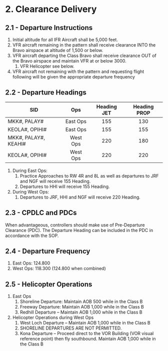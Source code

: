 # 2. Clearance Delivery

## 2.1 - Departure Instructions

1. Initial altitude for all IFR Aircraft shall be 5,000 feet.
2. VFR aircraft remaining in the pattern shall receive clearance INTO the Bravo airspace at altitude of 1,500 or below.
3. VFR aircraft departing the Class Bravo shall receive clearance OUT of the Bravo airspace and maintain VFR at or below 3000.
   1. VFR Helicopter see below.
4. VFR aircraft not remaining with the pattern and requesting flight following will be given the appropriate departure frequency

## 2.2 - Departure Headings

| SID           | Ops       | Heading JET       | Heading PROP |
| ------------------ | :--------------: | :----------------: | :-------------: |
| MKK#, PALAY# | East Ops | 155 | 130 |
| KEOLA#, OPIHI# | East Ops | 155 | 155 |
| MKK#, PALAY#, KEAHI# | West Ops | 220 | 180 |
| KEOLA#, OPIHI# | West Ops | 220 | 220 |

1. During East Ops:
   1. Practice Approaches to RW 4R and 8L as well as departures to JRF and NGF will receive 155 Heading.
   2. Departures to HHI will receive 155 Heading.
2. During West Ops:
   1. Departures to JRF, HHI and NGF will receive 220 Heading.

## 2.3 - CPDLC and PDCs

When advantageous, controllers should make use of Pre-Departure Clearance (PDC). The Departure Heading can be included in the PDC in accordance with the SOP.

## 2.4 - Departure Frequency

1. East Ops: 124.800
2. West Ops: 118.300 (124.800 when combined)

## 2.5 - Helicopter Operations

1. East Ops
   1. Shoreline Departure: Maintain AOB 500 while in the Class B
   2. Freeway Departure: Maintain AOB 1,000 while in the Class B
   3. Redhill Departure – Maintain AOB 1,000 while in the Class B
2. Helicopter Operations during West Ops
   1. West Loch Departure – Maintain AOB 1,000 while in the Class B
   2. SHORELINE DEPARTURES ARE NOT PERMITTED.
   3. Kona Departure – Proceed direct to the VOR Building (VOR visual reference point) then fly southbound. Maintain AOB 1,000 while in the Class B
